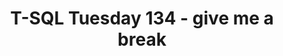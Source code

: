 ---
ref: tsql2sday134
title: T-SQL Tuesday 134 - give me a break
excerpt: 
tags: [english, community, events, sqlfamily, tsql2sday, wip]
categories: [english, community, events, tsql2sday]
lang: en
locale: en-GB
permalink: /blog/:year/:month/:title/
---